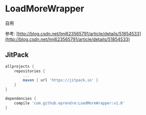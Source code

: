 # LoadMoreWrapper
自用

参考: [http://blog.csdn.net/lmj623565791/article/details/51854533](http://blog.csdn.net/lmj623565791/article/details/51854533)

## JitPack
```groovy
allprojects {
    repositories {
        ...
        maven { url 'https://jitpack.io' }
    }
}
```

```groovy
dependencies {
    compile 'com.github.eprendre:LoadMoreWrapper:v1.0'
}
```
